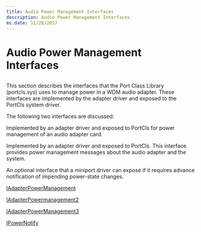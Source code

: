 ```yaml
---
title: Audio Power Management Interfaces
description: Audio Power Management Interfaces
ms.date: 11/28/2017
---
```


# Audio Power Management Interfaces


## <span id="ddk_audio_power_management_interfaces_ks"></span><span id="DDK_AUDIO_POWER_MANAGEMENT_INTERFACES_KS"></span>


This section describes the interfaces that the Port Class Library (portcls.sys) uses to manage power in a WDM audio adapter. These interfaces are implemented by the adapter driver and exposed to the PortCls system driver.

The following two interfaces are discussed:

Implemented by an adapter driver and exposed to PortCls for power management of an audio adapter card.

Implemented by an adapter driver and exposed to PortCls. This interface provides power management messages about the audio adapter and the system.

An optional interface that a miniport driver can expose if it requires advance notification of impending power-state changes.

[IAdapterPowerManagement](/windows-hardware/drivers/ddi/portcls/nn-portcls-iadapterpowermanagement)

[IAdapterPowermanagement2](/windows-hardware/drivers/ddi/portcls/nn-portcls-iadapterpowermanagement2)

[IAdapterPowerManagement3](/windows-hardware/drivers/ddi/portcls/nn-portcls-iadapterpowermanagement3)

[IPowerNotify](/windows-hardware/drivers/ddi/portcls/nn-portcls-ipowernotify)

 

